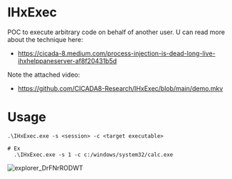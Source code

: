 
# IHxExec

POC to execute arbitrary code on behalf of another user. U can read more about the technique here:
- https://cicada-8.medium.com/process-injection-is-dead-long-live-ihxhelppaneserver-af8f20431b5d


Note the attached video:
- https://github.com/CICADA8-Research/IHxExec/blob/main/demo.mkv

# Usage 
```shell
.\IHxExec.exe -s <session> -c <target executable>

# Ex
  .\IHxExec.exe -s 1 -c c:/windows/system32/calc.exe
```
![explorer_DrFNrRODWT](https://github.com/user-attachments/assets/eb4c1786-585a-4c09-ad55-b979d1639db5)
